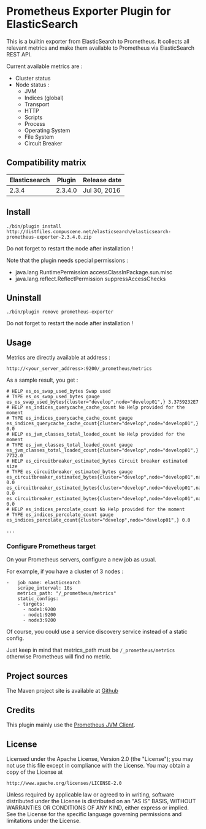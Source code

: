 # Prometheus Exporter Plugin for ElasticSearch

This is a builtin exporter from ElasticSearch to Prometheus.
It collects all relevant metrics and make them available to Prometheus via ElasticSearch REST API.

Current available metrics are :

- Cluster status
- Node status :
	- JVM
	- Indices (global)
	- Transport
	- HTTP
	- Scripts
	- Process
	- Operating System
	- File System
	- Circuit Breaker

## Compatibility matrix

| Elasticsearch  | Plugin         | Release date |
| -------------- | -------------- | ------------ |
| 2.3.4          | 2.3.4.0        | Jul 30, 2016 |

## Install

    ./bin/plugin install http://distfiles.compuscene.net/elasticsearch/elasticsearch-prometheus-exporter-2.3.4.0.zip

Do not forget to restart the node after installation !

Note that the plugin needs special permissions :

- java.lang.RuntimePermission accessClassInPackage.sun.misc
- java.lang.reflect.ReflectPermission suppressAccessChecks

## Uninstall
    ./bin/plugin remove prometheus-exporter

Do not forget to restart the node after installation !

## Usage

Metrics are directly available at address :

    http://<your_server_address>:9200/_prometheus/metrics

As a sample result, you get :

```
# HELP es_os_swap_used_bytes Swap used
# TYPE es_os_swap_used_bytes gauge
es_os_swap_used_bytes{cluster="develop",node="develop01",} 3.3759232E7
# HELP es_indices_querycache_cache_count No Help provided for the moment
# TYPE es_indices_querycache_cache_count gauge
es_indices_querycache_cache_count{cluster="develop",node="develop01",} 0.0
# HELP es_jvm_classes_total_loaded_count No Help provided for the moment
# TYPE es_jvm_classes_total_loaded_count gauge
es_jvm_classes_total_loaded_count{cluster="develop",node="develop01",} 7732.0
# HELP es_circuitbreaker_estimated_bytes Circuit breaker estimated size
# TYPE es_circuitbreaker_estimated_bytes gauge
es_circuitbreaker_estimated_bytes{cluster="develop",node="develop01",name="request",} 0.0
es_circuitbreaker_estimated_bytes{cluster="develop",node="develop01",name="fielddata",} 0.0
es_circuitbreaker_estimated_bytes{cluster="develop",node="develop01",name="parent",} 0.0
# HELP es_indices_percolate_count No Help provided for the moment
# TYPE es_indices_percolate_count gauge
es_indices_percolate_count{cluster="develop",node="develop01",} 0.0

...
```

### Configure Prometheus target

On your Prometheus servers, configure a new job as usual.

For example, if you have a cluster of 3 nodes :

```
-   job_name: elasticsearch
    scrape_interval: 10s
    metrics_path: "/_prometheus/metrics"
    static_configs:
    - targets:
      - node1:9200
      - node1:9200
      - node3:9200
```

Of course, you could use a service discovery service instead of a static config.

Just keep in mind that metrics_path must be `/_prometheus/metrics` otherwise Prometheus will find no metric.

## Project sources

The Maven project site is available at [Github](https://github.com/vvanholl/elasticsearch-prometheus-exporter)

## Credits

This plugin mainly use the [Prometheus JVM Client](https://github.com/prometheus/client_java).

## License

Licensed under the Apache License, Version 2.0 (the "License");
you may not use this file except in compliance with the License.
You may obtain a copy of the License at

    http://www.apache.org/licenses/LICENSE-2.0

Unless required by applicable law or agreed to in writing, software
distributed under the License is distributed on an "AS IS" BASIS,
WITHOUT WARRANTIES OR CONDITIONS OF ANY KIND, either express or implied.
See the License for the specific language governing permissions and
limitations under the License.
